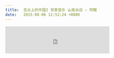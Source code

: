```yaml
---
title:  舌尖上的中国2 背景音乐 山高水远 – 阿鲲
date:   2015-08-06 12:52:24 +0800
---
```


<iframe src="https://music.163.com/outchain/player?type=2&amp;id=28457786&amp;auto=0&amp;height=66" width="330" height="86" frameborder="no" marginwidth="0" marginheight="0"></iframe><!--149-->

